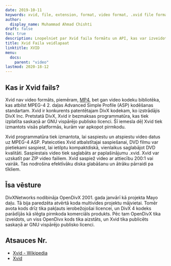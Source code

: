 ```yaml
---
date: 2019-10-11
keywords: xvid, file, extension, format, video format, .xvid file format, xvid file format, .xvid extension, xvid extension, how to open xvid file
author:
  display_name: Muhammad Ahmad Chishti
draft: false
toc: true
description: Lnopelniet par Xvid faila formātu un API, kas var izveidot un atvērt Xvid failues
title: Xvid Faila veidlapaat
linktitle: XVID
menu:
  docs:
    parent: "video"
lastmod: 2020-18-12
---
```


## Kas ir Xvid fails? ##

Xvid nav video formāts, piemēram, [MP4](/video/mp4/), bet gan video kodeku bibliotēka, kas atbilst MPEG-4 2. daļas Advanced Simple Profile (ASP) kodēšanas standartam. Xvid ir konkurents patentētajam DivX kodekam, ko izstrādājis DivX Inc. Pretstatā DivX, Xvid ir bezmaksas programmatūra, kas tiek izplatīta saskaņā ar GNU vispārējo publisko licenci. Šī iemesla dēļ Xvid tiek izmantots visās platformās, kurām var apkopot pirmkodu.

Xvid programmatūra tiek izmantota, lai saspiestu un atspiestu video datus uz MPEG-4 ASP. Pateicoties Xvid atbalstītajai saspiešanai, DVD filmu var pietiekami saspiest, lai ietilptu kompaktdiskā, vienlaikus saglabājot DVD kvalitāti. Saspiestais video tiek saglabāts ar paplašinājumu .xvid. Xvid var uzskatīt par ZIP video failiem. Xvid saspiež video ar attiecību 200:1 vai vairāk. Tas nodrošina efektīvāku diska glabāšanu un ātrāku pārraidi pa tīkliem.

## Īsa vēsture ##

DivXNetworks nodibināja OpenDivX 2001. gada janvārī kā projekta Mayo daļu. Tā bija paredzēta atvērtā koda multivides projektu mājvietai. Tomēr avota kods drīz tika pakļauts ierobežojošai licencei, un DivX 4 kodeks parādījās kā slēgta pirmkoda komerciāls produkts. Pēc tam OpenDivX tika izveidots, un viss OpenDivx kods tika aizstāts, un Xvid tika publicēts saskaņā ar GNU vispārējo publisko licenci.

## Atsauces Nr.

- [Xvid - Wikipedia](https://en.wikipedia.org/wiki/Xvid)
- [Xvid](https://www.xvid.com/)
